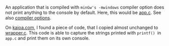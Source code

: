 An application that is compiled with `minGw's -mwindows` compiler option does not print
anything to the console by default. Here, this would be [app.c](https://raw.github.com/ReneNyffenegger/development_misc/master/windows/captureStdOutErr/app.c).
See also [compiler options](https://github.com/ReneNyffenegger/development_misc/blob/master/c%2B%2B/gcc/compiler_options/mwindows_mconsole.bat).

On [kaioa.com](http://kaioa.com/node/63), I found a piece of code, that I copied almost unchanged to 
[wrapper.c](https://raw.github.com/ReneNyffenegger/development_misc/master/windows/captureStdOutErr/wrapper.c). This code
is able to capture the strings printed with `printf() `in `app.c` and print them on its own console. 
